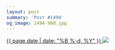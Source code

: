 ```yaml
---
layout: post
summary: 'Post #1494'
og_image: 1494-960.jpg
---
```


<p>
 <time>
  <a href="/1494">
   {{ page.date | date: "%B %-d, %Y" }}
  </a>
 </time>
 <a href="/1494">
  <img data-taken="9/27/2021" sizes="(min-width: 700px) 50vw, calc(100vw - 2rem)" src="{{ site.assets_url }}/1494-480.jpg" srcset="{{ site.assets_url }}/1494-240.jpg 240w, {{ site.assets_url }}/1494-480.jpg 480w, {{ site.assets_url }}/1494-720.jpg 720w, {{ site.assets_url }}/1494-960.jpg 960w"/>
 </a>
</p>

